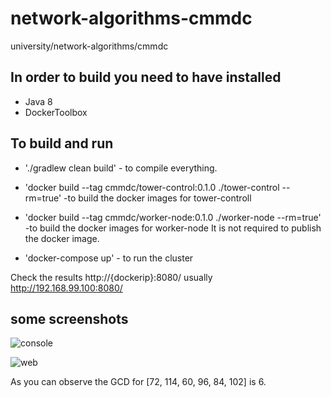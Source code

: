 # network-algorithms-cmmdc
university/network-algorithms/cmmdc

## In order to build you need to have installed

  * Java 8
  * DockerToolbox
    
## To build and run    
   * './gradlew clean build' - to compile everything.
   
   * 'docker build --tag cmmdc/tower-control:0.1.0 ./tower-control --rm=true' 
   -to build the docker images for tower-controll 
   
   * 'docker build --tag cmmdc/worker-node:0.1.0 ./worker-node --rm=true' 
   -to build the docker images for worker-node
     It is not required to publish the docker image.
   
   * 'docker-compose up' - to run the cluster

Check the results http://{dockerip}:8080/   usually http://192.168.99.100:8080/

## some screenshots

![console](./results/docker-compose.png)

![web](./results/web.png)

As you can observe the GCD for [72, 114, 60, 96, 84, 102] is 6.


